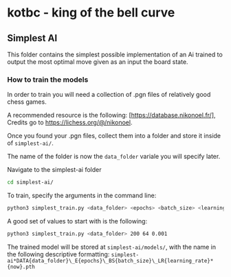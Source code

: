 # kotbc - king of the bell curve

## Simplest AI

This folder contains the simplest possible implementation of an Ai trained to output the most optimal move given as an input the board state.

### How to train the models

In order to train you will need a collection of .pgn files of relatively good chess games.

A recommended resource is the following: [https://database.nikonoel.fr/], Credits go to https://lichess.org/@/nikonoel.

Once you found your .pgn files, collect them into a folder and store it inside of `simplest-ai/`.

The name of the folder is now the `data_folder` variale you will specify later.

Navigate to the simplest-ai folder
```sh
cd simplest-ai/
```

To train, specify the arguments in the command line:
```sh
python3 simplest_train.py <data_folder> <epochs> <batch_size> <learning_rate>
```
A good set of values to start with is the following:
```sh
python3 simplest_train.py <data_folder> 200 64 0.001
```

The trained model will be stored at `simplest-ai/models/`, with the name in the following descriptive formatting: `simplest-ai*DATA{data_folder}\_E{epochs}\_BS{batch_size}\_LR{learning_rate}*{now}.pth`
